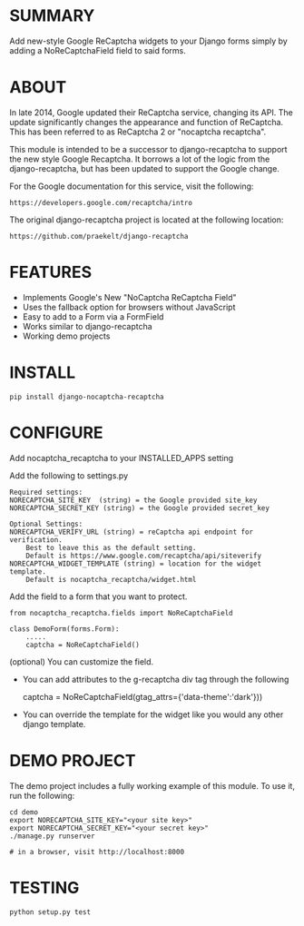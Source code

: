 # SUMMARY

Add new-style Google ReCaptcha widgets to your Django forms simply by adding a 
NoReCaptchaField field to said forms. 

# ABOUT 

In late 2014, Google updated their ReCaptcha service, changing its API.  The update significantly
changes the appearance and function of ReCaptcha.  This has been referred to as
ReCaptcha 2 or "nocaptcha recaptcha". 

This module is intended to be a successor to django-recaptcha to support the new style 
Google Recaptcha.  It borrows a lot of the logic from the django-recaptcha, but has been
updated to support the Google change. 

For the Google documentation for this service, visit the following: 

    https://developers.google.com/recaptcha/intro
   
The original django-recaptcha project is located at the following location:

    https://github.com/praekelt/django-recaptcha

# FEATURES

 - Implements Google's New "NoCaptcha ReCaptcha Field"
 - Uses the fallback option for browsers without JavaScript
 - Easy to add to a Form via a FormField
 - Works similar to django-recaptcha 
 - Working demo projects


# INSTALL

    pip install django-nocaptcha-recaptcha

# CONFIGURE 

Add nocaptcha_recaptcha to your INSTALLED_APPS setting
    
Add the following to settings.py
    
    Required settings: 
    NORECAPTCHA_SITE_KEY  (string) = the Google provided site_key
    NORECAPTCHA_SECRET_KEY (string) = the Google provided secret_key 
    
    Optional Settings:
    NORECAPTCHA_VERIFY_URL (string) = reCaptcha api endpoint for verification.
        Best to leave this as the default setting.
        Default is https://www.google.com/recaptcha/api/siteverify
    NORECAPTCHA_WIDGET_TEMPLATE (string) = location for the widget template.  
        Default is nocaptcha_recaptcha/widget.html
    
   
Add the field to a form that you want to protect.

	from nocaptcha_recaptcha.fields import NoReCaptchaField
	
	class DemoForm(forms.Form):
	    .....
	    captcha = NoReCaptchaField()
	    
	    
(optional)
You can customize the field.  
	
- You can add attributes to the g-recaptcha div tag through the following
     
     captcha = NoReCaptchaField(gtag_attrs={'data-theme':'dark'}))
     
- You can override the template for the widget like you would any
  other django template. 


# DEMO PROJECT 

The demo project includes a fully working example of this module. 
To use it, run the following:
 
    cd demo
    export NORECAPTCHA_SITE_KEY="<your site key>"
    export NORECAPTCHA_SECRET_KEY="<your secret key>"
    ./manage.py runserver 
   
    # in a browser, visit http://localhost:8000
     
# TESTING

    python setup.py test